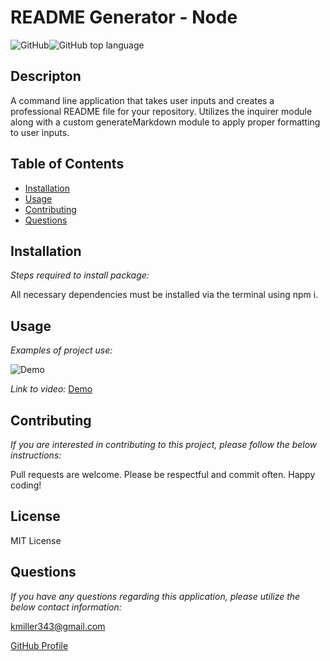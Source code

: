 
  # README Generator - Node

  ![GitHub](https://img.shields.io/github/license/k1te-m/courseWork_07_readMeGenerator)![GitHub top language](https://img.shields.io/github/languages/top/k1te-m/courseWork_07_readMeGenerator)

  ## Descripton
  A command line application that takes user inputs and creates a professional README file for your repository. Utilizes the inquirer module along with a custom generateMarkdown module to apply proper formatting to user inputs.

  ## Table of Contents
  * [Installation](#installation)
  * [Usage](#usage)
  * [Contributing](#contributing)
  * [Questions](#questions)

  ## Installation 
    
  *Steps required to install package:* 
    
  All necessary dependencies must be installed via the terminal using npm i. 

  ## Usage

  *Examples of project use:*

  ![Demo](assets/README_Generator_Demo_GIF.gif)
  
  *Link to video:*
  [Demo](https://drive.google.com/file/d/1OwVSuL9prGJ7swX0oI11ToC7GjbciFfT/view)

  ## Contributing

  *If you are interested in contributing to this project, please follow the below instructions:*

  Pull requests are welcome. Please be respectful and commit often. Happy coding!

  ## License

  MIT License
  

  ## Questions

  *If you have any questions regarding this application, please utilize the below contact information:*

  [kmiller343@gmail.com](mailto:kmiller343@gmail.com)
  
  [GitHub Profile](https://www.github.com/k1te-m)
  
